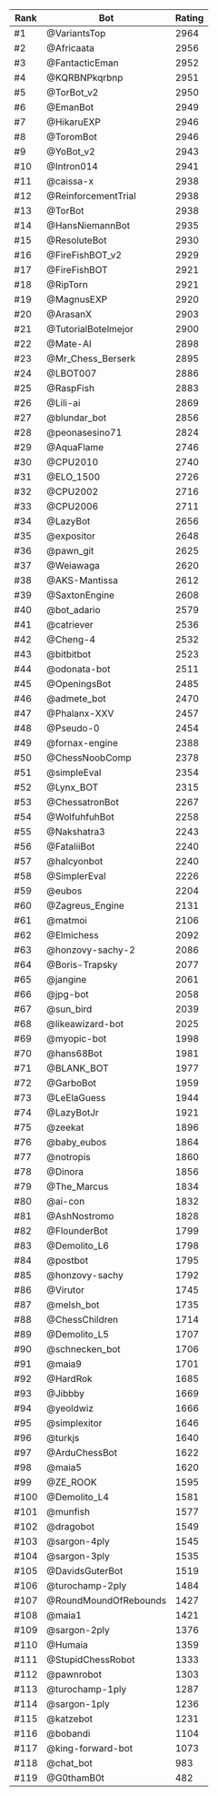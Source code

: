 Rank|Bot|Rating
---|---|---
#1|@VariantsTop|2964
#2|@Africaata|2956
#3|@FantacticEman|2952
#4|@KQRBNPkqrbnp|2951
#5|@TorBot_v2|2950
#6|@EmanBot|2949
#7|@HikaruEXP|2946
#8|@ToromBot|2946
#9|@YoBot_v2|2943
#10|@Intron014|2941
#11|@caissa-x|2938
#12|@ReinforcementTrial|2938
#13|@TorBot|2938
#14|@HansNiemannBot|2935
#15|@ResoluteBot|2930
#16|@FireFishBOT_v2|2929
#17|@FireFishBOT|2921
#18|@RipTorn|2921
#19|@MagnusEXP|2920
#20|@ArasanX|2903
#21|@TutorialBotelmejor|2900
#22|@Mate-AI|2898
#23|@Mr_Chess_Berserk|2895
#24|@LBOT007|2886
#25|@RaspFish|2883
#26|@Lili-ai|2869
#27|@blundar_bot|2856
#28|@peonasesino71|2824
#29|@AquaFlame|2746
#30|@CPU2010|2740
#31|@ELO_1500|2726
#32|@CPU2002|2716
#33|@CPU2006|2711
#34|@LazyBot|2656
#35|@expositor|2648
#36|@pawn_git|2625
#37|@Weiawaga|2620
#38|@AKS-Mantissa|2612
#39|@SaxtonEngine|2608
#40|@bot_adario|2579
#41|@catriever|2536
#42|@Cheng-4|2532
#43|@bitbitbot|2523
#44|@odonata-bot|2511
#45|@OpeningsBot|2485
#46|@admete_bot|2470
#47|@Phalanx-XXV|2457
#48|@Pseudo-0|2454
#49|@fornax-engine|2388
#50|@ChessNoobComp|2378
#51|@simpleEval|2354
#52|@Lynx_BOT|2315
#53|@ChessatronBot|2267
#54|@WolfuhfuhBot|2258
#55|@Nakshatra3|2243
#56|@FataliiBot|2240
#57|@halcyonbot|2240
#58|@SimplerEval|2226
#59|@eubos|2204
#60|@Zagreus_Engine|2131
#61|@matmoi|2106
#62|@Elmichess|2092
#63|@honzovy-sachy-2|2086
#64|@Boris-Trapsky|2077
#65|@jangine|2061
#66|@jpg-bot|2058
#67|@sun_bird|2039
#68|@likeawizard-bot|2025
#69|@myopic-bot|1998
#70|@hans68Bot|1981
#71|@BLANK_BOT|1977
#72|@GarboBot|1959
#73|@LeElaGuess|1944
#74|@LazyBotJr|1921
#75|@zeekat|1896
#76|@baby_eubos|1864
#77|@notropis|1860
#78|@Dinora|1856
#79|@The_Marcus|1834
#80|@ai-con|1832
#81|@AshNostromo|1828
#82|@FlounderBot|1799
#83|@Demolito_L6|1798
#84|@postbot|1795
#85|@honzovy-sachy|1792
#86|@Virutor|1745
#87|@melsh_bot|1735
#88|@ChessChildren|1714
#89|@Demolito_L5|1707
#90|@schnecken_bot|1706
#91|@maia9|1701
#92|@HardRok|1685
#93|@Jibbby|1669
#94|@yeoldwiz|1666
#95|@simplexitor|1646
#96|@turkjs|1640
#97|@ArduChessBot|1622
#98|@maia5|1620
#99|@ZE_ROOK|1595
#100|@Demolito_L4|1581
#101|@munfish|1577
#102|@dragobot|1549
#103|@sargon-4ply|1545
#104|@sargon-3ply|1535
#105|@DavidsGuterBot|1519
#106|@turochamp-2ply|1484
#107|@RoundMoundOfRebounds|1427
#108|@maia1|1421
#109|@sargon-2ply|1376
#110|@Humaia|1359
#111|@StupidChessRobot|1333
#112|@pawnrobot|1303
#113|@turochamp-1ply|1287
#114|@sargon-1ply|1236
#115|@katzebot|1231
#116|@bobandi|1104
#117|@king-forward-bot|1073
#118|@chat_bot|983
#119|@G0thamB0t|482
